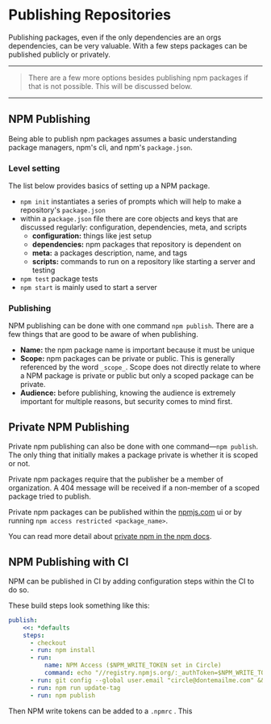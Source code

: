 # Publishing Repositories

Publishing packages, even if the only dependencies are an orgs dependencies, can be very valuable. With a few steps packages can be published publicly or privately.

---

> There are a few more options besides publishing npm packages if that is not possible. This will be discussed below.

---

## NPM Publishing

Being able to publish npm packages assumes a basic understanding package managers, npm's cli, and npm's `package.json`.

### Level setting

The list below provides basics of setting up a NPM package.

- `npm init` instantiates a series of prompts which will help to make a repository's `package.json`
- within a `package.json` file there are core objects and keys that are discussed regularly: configuration, dependencies, meta, and scripts
  - **configuration:** things like jest setup
  - **dependencies:** npm packages that repository is dependent on
  - **meta:** a packages description, name, and tags
  - **scripts:** commands to run on a repository like starting a server and testing
- `npm test` package tests
- `npm start` is mainly used to start a server

### Publishing

NPM publishing can be done with one command `npm publish`. There are a few things that are good to be aware of when publishing.

- **Name:** the npm package name is important because it must be unique
- **Scope:** npm packages can be private or public. This is generally referenced by the word `_scope_`. Scope does not directly relate to where a NPM package is private or public but only a scoped package can be private.
- **Audience:** before publishing, knowing the audience is extremely important for multiple reasons, but security comes to mind first.

## Private NPM Publishing

Private npm publishing can also be done with one command—`npm publish`. The only thing that initially makes a package private is whether it is scoped or not.

Private npm packages require that the publisher be a member of organization. A 404 message will be received if a non-member of a scoped package tried to publish.

Private npm packages can be published within the [npmjs.com](https://npmjs.com) ui
or by running `npm access restricted <package_name>`.

You can read more detail about [private npm in the npm docs](https://docs.npmjs.com/private-modules/intro).

## NPM Publishing with CI

NPM can be published in CI by adding configuration steps within the CI to do so.

These build steps look something like this:

```yml
publish:
    <<: *defaults
    steps:
      - checkout
      - run: npm install
      - run:
          name: NPM Access ($NPM_WRITE_TOKEN set in Circle)
          command: echo "//registry.npmjs.org/:_authToken=$NPM_WRITE_TOKEN" >> ~/.npmrc
      - run: git config --global user.email "circle@dontemailme.com" && git config user.name "CircleCI"
      - run: npm run update-tag
      - run: npm publish
```

Then NPM write tokens can be added to a `.npmrc` . This
